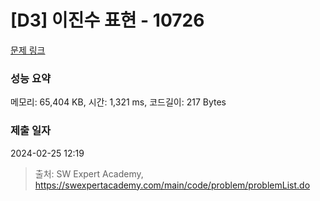 # [D3] 이진수 표현 - 10726 

[문제 링크](https://swexpertacademy.com/main/code/problem/problemDetail.do?contestProbId=AXRSXf_a9qsDFAXS) 

### 성능 요약

메모리: 65,404 KB, 시간: 1,321 ms, 코드길이: 217 Bytes

### 제출 일자

2024-02-25 12:19



> 출처: SW Expert Academy, https://swexpertacademy.com/main/code/problem/problemList.do